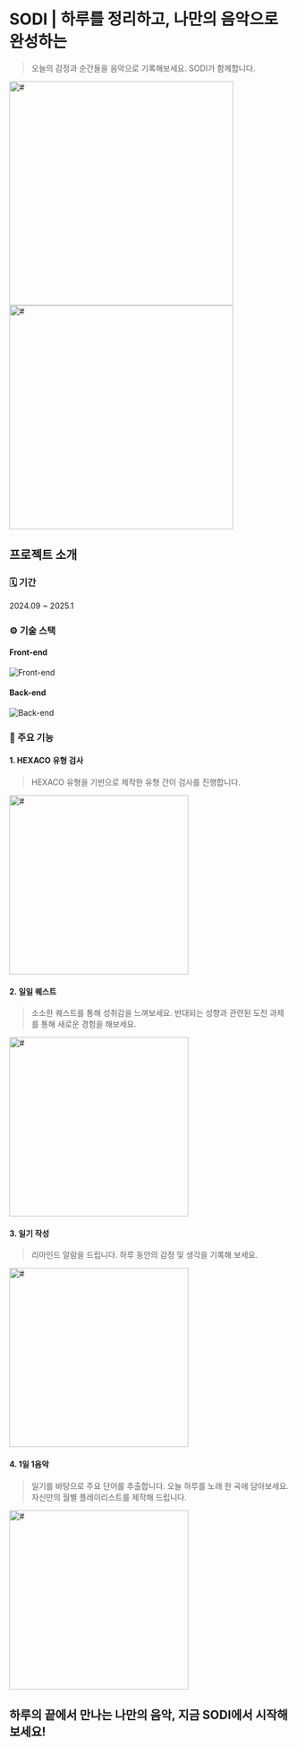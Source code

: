 # SODI | 하루를 정리하고, 나만의 음악으로 완성하는
> 오늘의 감정과 순간들을 음악으로 기록해보세요. SODI가 함께합니다.

<img src="https://github.com/user-attachments/assets/07813c61-0fce-4e93-9f4d-1911bb0b6296" width="400px" alt="#">
<img src="https://github.com/user-attachments/assets/8acfb8ec-9e0f-476e-b7db-6d4a43504979" width="400px" alt="#">


## 프로젝트 소개

### 🗓️ 기간

2024.09 ~ 2025.1

### ⚙️ 기술 스택

#### Front-end

![Front-end](https://go-skill-icons.vercel.app/api/icons?i=react)

#### Back-end
![Back-end](https://go-skill-icons.vercel.app/api/icons?i=python,flask,mysql)


### 📱 주요 기능
#### 1. HEXACO 유형 검사
> HEXACO 유형을 기반으로 제작한 유형 간이 검사를 진행합니다.

<img src="https://github.com/user-attachments/assets/475b3ef8-6632-4a33-93d8-2364e4df3144" width="320px" alt="#">

#### 2. 일일 퀘스트
> 소소한 퀘스트를 통해 성취감을 느껴보세요. 반대되는 성향과 관련된 도전 과제를 통해 새로운 경험을 해보세요.

<img src="a" width="320px" alt="#">


#### 3. 일기 작성
> 리마인드 알람을 드립니다. 하루 동안의 감정 및 생각을 기록해 보세요.

<img src="https://github.com/user-attachments/assets/483088c5-22fb-42fe-9db7-fd7dba8be05a" width="320px" alt="#">


#### 4. 1일 1음악
> 일기를 바탕으로 주요 단어를 추출합니다. 오늘 하루를 노래 한 곡에 담아보세요. 자신만의 월별 플레이리스트를 제작해 드립니다.

<img src="a" width="320px" alt="#">

<br>

## 하루의 끝에서 만나는 나만의 음악, 지금 SODI에서 시작해보세요!
